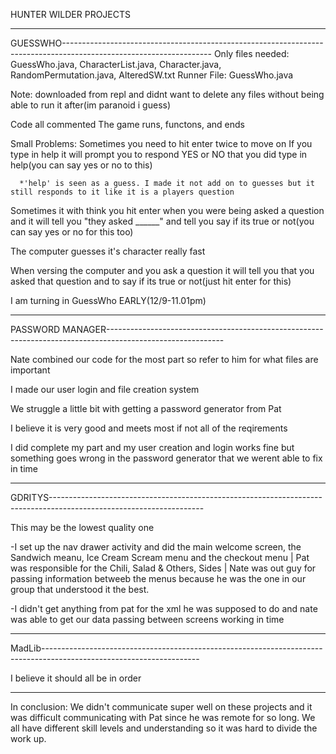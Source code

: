 HUNTER WILDER PROJECTS


---------------------------------------------------------------------------------------------------------------------------
GUESSWHO-------------------------------------------------------------------------------------------------------------------
Only files needed: GuessWho.java, CharacterList.java, Character.java, RandomPermutation.java, AlteredSW.txt
Runner File: GuessWho.java

Note: downloaded from repl and didnt want to delete any files without being able to run it after(im paranoid i guess)

Code all commented
The game runs, functons, and ends

Small Problems:
  Sometimes you need to hit enter twice to move on
  If you type in help it will prompt you to respond YES or NO that you did type in help(you can say yes or no to this)
  
      *'help' is seen as a guess. I made it not add on to guesses but it still responds to it like it is a players question
      
  Sometimes it with think you hit enter when you were being asked a question and it will tell you "they asked ______"  and tell you say if its true or not(you can say yes or   no for this too)
  
  The computer guesses it's character really fast
  
  When versing the computer and you ask a question it will tell you that you asked that question and to say if its true or not(just hit enter for this)

I am turning in GuessWho EARLY(12/9-11.01pm)

---------------------------------------------------------------------------------------------------------------------------

PASSWORD MANAGER-----------------------------------------------------------------------------------------------------------

  Nate combined our code for the most part so refer to him for what files are important
  
  I made our user login and file creation system
  
  We struggle a little bit with getting a password generator from Pat
  
  I believe it is very good and meets most if not all of the reqirements
  
  I did complete my part and my user creation and login works fine but something goes wrong in the password generator that we werent able to fix in time

---------------------------------------------------------------------------------------------------------------------------
GDRITYS--------------------------------------------------------------------------------------------------------------------

This may be the lowest quality one

-I set up the nav drawer activity and did the main welcome screen, the Sandwich meanu, Ice Cream Scream menu and the checkout menu | Pat was responsible for the Chili, Salad & Others, Sides | Nate was out guy for passing information betweeb the menus because he was the one in our group that understood it the best.

-I didn't get anything from pat for the xml he was supposed to do and nate was able to get our data passing between screens working in time 

---------------------------------------------------------------------------------------------------------------------------
MadLib---------------------------------------------------------------------------------------------------------------------

I believe it should all be in order

---------------------------------------------------------------------------------------------------------------------------


In conclusion:
We didn't communicate super well on these projects and it was difficult communicating with Pat since he was remote for so long. We all have different skill levels and understanding so it was hard to divide the work up.

